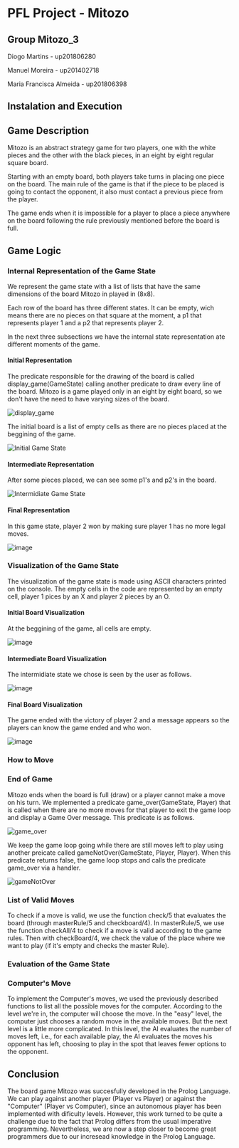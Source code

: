 # PFL Project - Mitozo

## Group Mitozo_3

Diogo Martins - up201806280

Manuel Moreira - up201402718

Maria Francisca Almeida - up201806398

## Instalation and Execution

## Game Description

Mitozo is an abstract strategy game for two players, one with the white pieces and the other with the black pieces, in an eight by eight regular square board.

Starting with an empty board, both players take turns in placing one piece on the board. The main rule of the game is that if the piece to be placed is going to contact the opponent, it also must contact a previous piece from the player.

The game ends when it is impossible for a player to place a piece anywhere on the board following the rule previously mentioned before the board is full.

## Game Logic

### Internal Representation of the Game State

We represent the game state with a list of lists that have the same dimensions of the board Mitozo in played in (8x8).

Each row of the board has three different states.
It can be empty, wich means there are no pieces on that square at the moment, a p1 that represents player 1 and a p2 that represents player 2.

In the next three subsections we have the internal state representation ate different moments of the game.

#### Initial Representation

The predicate responsible for the drawing of the board is called display_game(GameState) calling another predicate to draw every line of the board. Mitozo is a game played only in an eight by eight board, so we don't have the need to have varying sizes of the board.

![display_game](https://user-images.githubusercontent.com/39671616/150494666-90d954f8-5db3-40b9-aa90-7bc8cb83e2a3.PNG)

The initial board is a list of empty cells as there are no pieces placed at the beggining of the game.

![Initial Game State](https://user-images.githubusercontent.com/39671616/148704376-2608d467-f020-4ada-b225-bc5dde2c895f.png)


#### Intermediate Representation

After some pieces placed, we can see some p1's and p2's in the board.

![Intermidiate Game State](https://user-images.githubusercontent.com/39671616/148705786-dc3eacf3-b7b2-413c-acac-260823406e2a.png)


#### Final Representation

In this game state, player 2 won by making sure player 1 has no more legal moves.

![image](https://user-images.githubusercontent.com/39671616/148705855-2a667902-b37f-4afa-8fc2-36fa7c53f7fa.png)




### Visualization of the Game State

The visualization of the game state is made using ASCII characters printed on the console.
The empty cells in the code are represented by an empty cell, player 1 pices by an X and player 2 pieces by an O.


#### Initial Board Visualization

At the beggining of the game, all cells are empty.

![image](https://user-images.githubusercontent.com/39671616/148706016-dd5e24d0-8d7a-456f-8a67-593246f81c8b.png)


#### Intermediate Board Visualization

The intermidiate state we chose is seen by the user as follows.

![image](https://user-images.githubusercontent.com/39671616/148706069-fa28ae0c-dd0a-4d6e-a09b-2b94ebdbeba1.png)


#### Final Board Visualization

The game ended with the victory of player 2 and a message appears so the players can know the game ended and who won.

![image](https://user-images.githubusercontent.com/39671616/148706111-d2d41cf4-3c49-40b2-8284-b4646ba09c68.png)

### How to Move

### End of Game

Mitozo ends when the board is full (draw) or a player cannot make a move on his turn. We mplemented a predicate game_over(GameState, Player) that is called when there are no more moves for that player to exit the game loop and display a Game Over message. This predicate is as follows.

![game_over](https://user-images.githubusercontent.com/39671616/150495941-65767106-f62b-478c-9975-4d943f28e295.PNG)

We keep the game loop going while there are still moves left to play using another preicate called gameNotOver(GameState, Player, Player). When this predicate returns false, the game loop stops and calls the predicate game_over via a handler.

![gameNotOver](https://user-images.githubusercontent.com/39671616/150496717-9735d2f7-47d7-4df6-ba00-5b2e5e58e13a.PNG)

### List of Valid Moves
To check if a move is valid, we use the function check/5 that evaluates the board (through masterRule/5 and checkboard/4). In masterRule/5, we use the function checkAll/4 to check if a move is valid according to the game rules. Then with checkBoard/4, we check the value of the place where we want to play (if it's empty and checks the master Rule).

### Evaluation of the Game State

### Computer's Move
To implement the Computer's moves, we used the previously described functions to list all the possible moves for the computer. According to the level we're in, the computer will choose the move. In the "easy" level, the computer just chooses a random move in the available moves. But the next level is a little more complicated. In this level, the AI evaluates the number of moves left, i.e., for each available play, the AI evaluates the moves his opponent has left, choosing to play in the spot that leaves fewer options to the opponent.

## Conclusion
The board game Mitozo was succesfully developed in the Prolog Language. We can play against another player (Player vs Player) or against the "Computer" (Player vs Computer), since an autonomous player has been implemented with dificulty levels.
However, this work turned to be quite a challenge due to the fact that Prolog differs from the usual imperative programming. Nevertheless, we are now a step closer to become great programmers due to our incresead knowledge in the Prolog Language.


